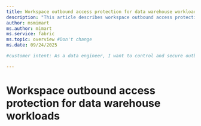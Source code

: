 ```yaml
---
title: Workspace outbound access protection for data warehouse workloads
description: "This article describes workspace outbound access protection for data warehouse workloads."
author: msmimart
ms.author: mimart
ms.service: fabric
ms.topic: overview #Don't change
ms.date: 09/24/2025

#customer intent: As a data engineer, I want to control and secure outbound network access from my Fabric workspace so that I can prevent unauthorized data exfiltration and comply with organizational security policies.

---
```


# Workspace outbound access protection for data warehouse workloads

